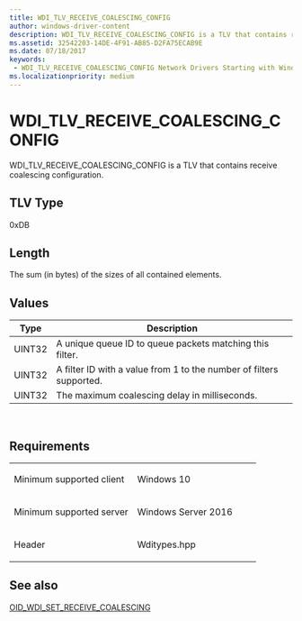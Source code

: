 ```yaml
---
title: WDI_TLV_RECEIVE_COALESCING_CONFIG
author: windows-driver-content
description: WDI_TLV_RECEIVE_COALESCING_CONFIG is a TLV that contains receive coalescing configuration.
ms.assetid: 32542203-14DE-4F91-AB85-D2FA75ECAB9E
ms.date: 07/18/2017
keywords:
 - WDI_TLV_RECEIVE_COALESCING_CONFIG Network Drivers Starting with Windows Vista
ms.localizationpriority: medium
---
```


# WDI\_TLV\_RECEIVE\_COALESCING\_CONFIG


WDI\_TLV\_RECEIVE\_COALESCING\_CONFIG is a TLV that contains receive coalescing configuration.

## TLV Type


0xDB

## Length


The sum (in bytes) of the sizes of all contained elements.

## Values


| Type   | Description                                                         |
|--------|---------------------------------------------------------------------|
| UINT32 | A unique queue ID to queue packets matching this filter.            |
| UINT32 | A filter ID with a value from 1 to the number of filters supported. |
| UINT32 | The maximum coalescing delay in milliseconds.                       |

 

Requirements
------------

<table>
<colgroup>
<col width="50%" />
<col width="50%" />
</colgroup>
<tbody>
<tr class="odd">
<td><p>Minimum supported client</p></td>
<td><p>Windows 10</p></td>
</tr>
<tr class="even">
<td><p>Minimum supported server</p></td>
<td><p>Windows Server 2016</p></td>
</tr>
<tr class="odd">
<td><p>Header</p></td>
<td>Wditypes.hpp</td>
</tr>
</tbody>
</table>

## See also


[OID\_WDI\_SET\_RECEIVE\_COALESCING](https://msdn.microsoft.com/library/windows/hardware/dn925941)

 

 




